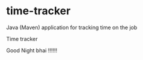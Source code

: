 # time-tracker
Java (Maven) application for tracking time on the job

Time tracker

Good Night bhai !!!!!!
